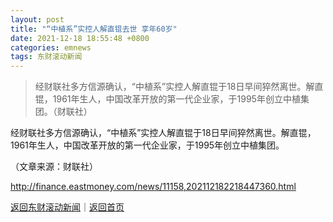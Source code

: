 ```yaml
---
layout: post
title: "“中植系”实控人解直锟去世 享年60岁"
date: 2021-12-18 18:55:48 +0800
categories: emnews
tags: 东财滚动新闻
---
```

> 经财联社多方信源确认，“中植系”实控人解直锟于18日早间猝然离世。解直锟，1961年生人，中国改革开放的第一代企业家，于1995年创立中植集团。（财联社）

<p>经财联社多方信源确认，“中植系”实控人解直锟于18日早间猝然离世。解直锟，1961年生人，中国改革开放的第一代企业家，于1995年创立中植集团。</p><p class="em_media">（文章来源：财联社）</p>

<http://finance.eastmoney.com/news/11158,202112182218447360.html>

[返回东财滚动新闻](//finews.withounder.com/emnews/)｜[返回首页](//finews.withounder.com/)